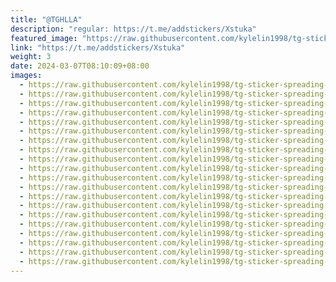 ```yaml
---
title: "@TGHLLA"
description: "regular: https://t.me/addstickers/Xstuka"
featured_image: "https://raw.githubusercontent.com/kylelin1998/tg-sticker-spreading-worldwide-images/main/img/17ee7082-f0fc-40be-a657-3d9afb069323.jpg"
link: "https://t.me/addstickers/Xstuka"
weight: 3
date: 2024-03-07T08:10:09+08:00
images:
  - https://raw.githubusercontent.com/kylelin1998/tg-sticker-spreading-worldwide-images/main/img/17ee7082-f0fc-40be-a657-3d9afb069323.jpg
  - https://raw.githubusercontent.com/kylelin1998/tg-sticker-spreading-worldwide-images/main/img/316bc895-fc10-4f97-a76c-8b3fbdc6f5bb.jpg
  - https://raw.githubusercontent.com/kylelin1998/tg-sticker-spreading-worldwide-images/main/img/6e86ef9f-9cc8-4afb-ab2a-fd7a0933c3ef.jpg
  - https://raw.githubusercontent.com/kylelin1998/tg-sticker-spreading-worldwide-images/main/img/f9748d08-c92a-4c05-a0fa-0286ee8b132d.jpg
  - https://raw.githubusercontent.com/kylelin1998/tg-sticker-spreading-worldwide-images/main/img/57dca755-f481-49e8-bec9-e122911a17eb.jpg
  - https://raw.githubusercontent.com/kylelin1998/tg-sticker-spreading-worldwide-images/main/img/50ebf19e-425f-4791-865f-a14c4bcf1350.jpg
  - https://raw.githubusercontent.com/kylelin1998/tg-sticker-spreading-worldwide-images/main/img/c794882e-059a-4d87-8d16-42a00ffea442.jpg
  - https://raw.githubusercontent.com/kylelin1998/tg-sticker-spreading-worldwide-images/main/img/14ceb53d-19ca-45f6-8dd7-ca0cae7bd238.jpg
  - https://raw.githubusercontent.com/kylelin1998/tg-sticker-spreading-worldwide-images/main/img/d826b132-2ae6-4174-87d8-c6350ef7e52f.jpg
  - https://raw.githubusercontent.com/kylelin1998/tg-sticker-spreading-worldwide-images/main/img/6e311c96-284b-45b9-ae78-2ccf8be90471.jpg
  - https://raw.githubusercontent.com/kylelin1998/tg-sticker-spreading-worldwide-images/main/img/57beeb04-c776-4b26-bd34-1fff83c66774.jpg
  - https://raw.githubusercontent.com/kylelin1998/tg-sticker-spreading-worldwide-images/main/img/5c6121df-16d4-4845-9cdb-a7ada9153ac0.jpg
  - https://raw.githubusercontent.com/kylelin1998/tg-sticker-spreading-worldwide-images/main/img/36c0662d-af05-4f0d-95d8-65bc6fdbf966.jpg
  - https://raw.githubusercontent.com/kylelin1998/tg-sticker-spreading-worldwide-images/main/img/1a47385b-ac92-4e51-8f38-45076ff2732f.jpg
  - https://raw.githubusercontent.com/kylelin1998/tg-sticker-spreading-worldwide-images/main/img/8674bc5d-07ae-41b5-9eb0-2cee8fc8f1e2.jpg
  - https://raw.githubusercontent.com/kylelin1998/tg-sticker-spreading-worldwide-images/main/img/f83289ae-e57e-4f55-b711-d006c5335575.jpg
  - https://raw.githubusercontent.com/kylelin1998/tg-sticker-spreading-worldwide-images/main/img/56878023-40a6-49b6-98d8-5b9edfc131df.jpg
  - https://raw.githubusercontent.com/kylelin1998/tg-sticker-spreading-worldwide-images/main/img/4356fa31-f3f3-4381-ac99-2fc31e55f23d.jpg
  - https://raw.githubusercontent.com/kylelin1998/tg-sticker-spreading-worldwide-images/main/img/11a4202d-7f3b-4587-946c-9d5b6c3c87cb.jpg
  - https://raw.githubusercontent.com/kylelin1998/tg-sticker-spreading-worldwide-images/main/img/e89515a2-cbb1-4acc-b84c-1e8dc4315261.jpg
---
```

